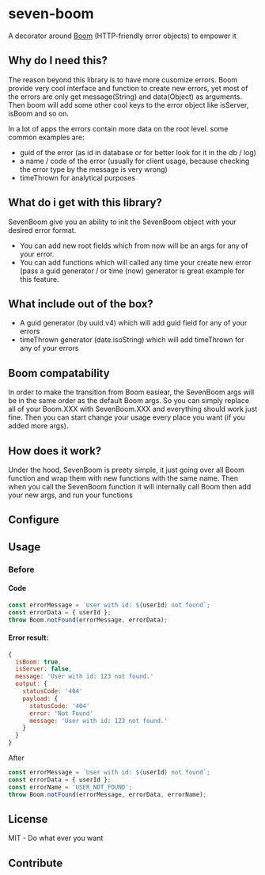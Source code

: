 # seven-boom
A decorator around [Boom](https://github.com/hapijs/boom) (HTTP-friendly error objects) to empower it

## Why do I need this?
The reason beyond this library is to have more cusomize errors.
Boom provide very cool interface and function to create new errors, yet most of the errors are only get message(String) and data(Object) as arguments.
Then boom will add some other cool keys to the error object like isServer, isBoom and so on.

In a lot of apps the errors contain more data on the root level. some common examples are:
* guid of the error (as id in database or for better look for it in the db / log)
* a name / code of the error (usually for client usage, because checking the error type by the message is very wrong)
* timeThrown for analytical purposes

## What do i get with this library?
SevenBoom give you an ability to init the SevenBoom object with your desired error format. 
* You can add new root fields which from now will be an args for any of your error.
* You can add functions which will called any time your create new error (pass a guid generator / or time (now) generator is great example for this feature.

## What include out of the box?
* A guid generator (by uuid.v4) which will add guid field for any of your errors
* timeThrown generator (date.isoString) which will add timeThrown for any of your errors

## Boom compatability
In order to make the transition from Boom easiear, the SevenBoom args will be in the same order as the default Boom args. 
So you can simply replace all of your Boom.XXX with SevenBoom.XXX and everything should work just fine.
Then you can start change your usage every place you want (if you added more args).

## How does it work?
Under the hood, SevenBoom is preety simple, it just going over all Boom function and wrap them with new functions with the same name.
Then when you call the SevenBoom function it will internally call Boom then add your new args, and run your functions

## Configure

## Usage
### Before
#### Code
```js
const errorMessage = `User with id: ${userId} not found`;
const errorData = { userId };
throw Boom.notFound(errorMessage, errorData);	
```
#### Error result:
```js
{
  isBoom: true,
  isServer: false, 
  message: 'User with id: 123 not found.'
  output: {
    statusCode: '404'
    payload: {
      statusCode: '404'
      error: 'Not Found'
      message: 'User with id: 123 not found.'
    }
  }
}
```

After
```js
const errorMessage = `User with id: ${userId} not found`;
const errorData = { userId };
const errorName = 'USER_NOT_FOUND';
throw Boom.notFound(errorMessage, errorData, errorName);
```
## License
MIT - Do what ever you want

## Contribute
